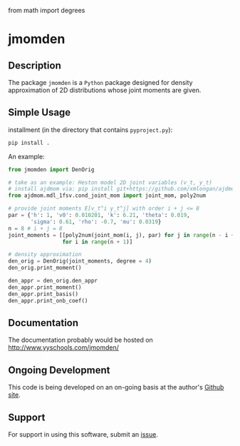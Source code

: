 from math import degrees

# jmomden

## Description

The package `jmomden` is a `Python` package designed for density approximation of 2D distributions
whose joint moments are given. 

## Simple Usage

installment (in the directory that contains `pyproject.py`):

```bash
pip install .
```

An example:

```python
from jmomden import DenOrig

# take as an example: Heston model 2D joint variables (v_t, y_t) 
# install ajdmom via: pip install git+https://github.com/xmlongan/ajdmom
from ajdmom.mdl_1fsv.cond_joint_mom import joint_mom, poly2num

# provide joint moments E[v_t^i y_t^j] with order i + j <= 8
par = {'h': 1, 'v0': 0.010201, 'k': 6.21, 'theta': 0.019,
       'sigma': 0.61, 'rho': -0.7, 'mu': 0.0319}
n = 8 # i + j = 8
joint_moments = [[poly2num(joint_mom(i, j), par) for j in range(n - i + 1)] 
                 for i in range(n + 1)]

# density approximation
den_orig = DenOrig(joint_moments, degree = 4)
den_orig.print_moment()

den_appr = den_orig.den_appr
den_appr.print_moment()
den_appr.print_basis()
den_appr.print_onb_coef()
```

## Documentation

The documentation probably would be hosted on <http://www.yyschools.com/jmomden/>

## Ongoing Development

This code is being developed on an on-going basis at the author's [Github site](https://github.com/xmlongan/jmomden).

## Support

For support in using this software, submit an [issue](https://github.com/xmlongan/jmomden/issues/new).
